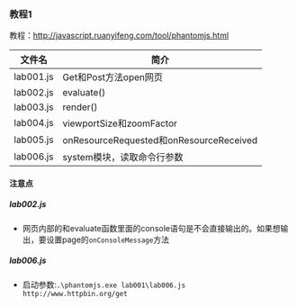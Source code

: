 ### 教程1
教程：http://javascript.ruanyifeng.com/tool/phantomjs.html

|文件名|简介|
|---|---|
|lab001.js|Get和Post方法open网页|
|lab002.js|evaluate()|
|lab003.js|render()|
|lab004.js|viewportSize和zoomFactor|
|lab005.js|onResourceRequested和onResourceReceived|
|lab006.js|system模块，读取命令行参数|

#### 注意点
##### lab002.js
 - 网页内部的和evaluate函数里面的console语句是不会直接输出的。如果想输出，要设置page的`onConsoleMessage`方法

##### lab006.js
 - 启动参数:`.\phantomjs.exe lab001\lab006.js http://www.httpbin.org/get`